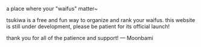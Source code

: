 
a place where your "waifus" matter~

tsukiwa is a free and fun way to organize and rank your waifus.
this website is still under development, please be patient for its official launch!

thank you for all of the patience and support! — Moonbami
